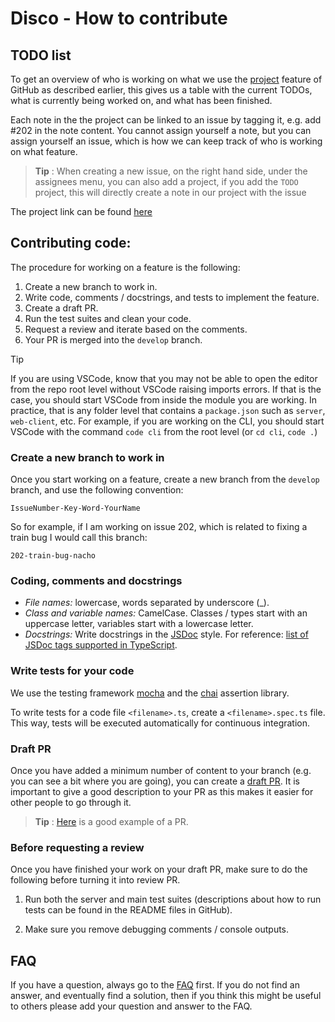 # Disco - How to contribute

## TODO list

To get an overview of who is working on what we use the [project](https://github.com/epfml/disco/projects/7) feature of GitHub as described earlier, this gives us a table with the current TODOs, what is currently being worked on, and what has been finished.

Each note in the the project can be linked to an issue by tagging it, e.g. add #202 in the note content. You cannot assign yourself a note, but you can assign yourself an issue, which is how we can keep track of who is working on what feature.

> **Tip** : When creating a new issue, on the right hand side, under the assignees menu, you can also add a project, if you add the `TODO` project, this will directly create a note in our project with the issue

The project link can be found [here](https://github.com/epfml/disco/projects/7)

## Contributing code:

The procedure for working on a feature is the following:
1. Create a new branch to work in.
2. Write code, comments / docstrings, and tests to implement the feature.
3. Create a draft PR.
4. Run the test suites and clean your code.
5. Request a review and iterate based on the comments.
6. Your PR is merged into the `develop` branch.

> [!TIP]
> If you are using VSCode, know that you may not be able to open the editor from the repo root level without VSCode raising imports errors. If that is the case, you should start VSCode from inside the module you are working.
> In practice, that is any folder level that contains a `package.json` such as `server`, `web-client`, etc.
> For example, if you are working on the CLI, you should start VSCode with the command `code cli` from the root level (or `cd cli`, `code .`)

### Create a new branch to work in

Once you start working on a feature, create a new branch from the `develop` branch, and use the following convention:

`IssueNumber-Key-Word-YourName`

So for example, if I am working on issue 202, which is related to fixing a train bug I would call this branch:

`202-train-bug-nacho`

### Coding, comments and docstrings

* *File names:* lowercase, words separated by underscore (_).
* *Class and variable names:* CamelCase. Classes / types start with an uppercase letter, variables start with a lowercase letter.
* *Docstrings:* Write docstrings in the [JSDoc](https://jsdoc.app/) style. For reference: [list of JSDoc tags supported in TypeScript](https://www.typescriptlang.org/docs/handbook/jsdoc-supported-types.html).

### Write tests for your code

We use the testing framework [mocha](https://mochajs.org/) and the [chai](https://www.chaijs.com/) assertion library.

To write tests for a code file `<filename>.ts`, create a `<filename>.spec.ts` file. This way, tests will be executed automatically for continuous integration.

### Draft PR

Once you have added a minimum number of content to your branch (e.g. you can see a bit where you are going), you can create a [draft PR](https://github.blog/2019-02-14-introducing-draft-pull-requests/).
It is important to give a good description to your PR as this makes it easier for other people to go through it.

> **Tip** : [Here](https://github.com/epfml/disco/pull/176) is a good example of a PR.

### Before requesting a review

Once you have finished your work on your draft PR, make sure to do the following before turning it into review PR.

1. Run both the server and main test suites (descriptions about how to run tests can be found in the README files in GitHub).

2. Make sure you remove debugging comments / console outputs.

## FAQ

If you have a question, always go to the [FAQ](FAQ.md) first. If you do not find an answer, and eventually find a solution, then if you think this might be useful to others please add your question and answer to the FAQ.
